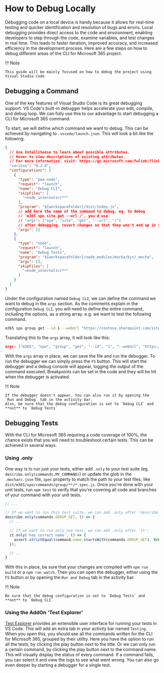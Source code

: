 # How to Debug Locally

Debugging code on a local device is handy because it allows for real-time testing and quicker identification and resolution of bugs and errors. Local debugging provides direct access to the code and environment, enabling developers to step through the code, examine variables, and test changes in real time. This leads to faster iteration, improved accuracy, and increased efficiency in the development process. Here are a few steps on how to debug different areas of the CLI for Microsoft 365 project.

!!! Note

    This guide will be mainly focused on how to debug the project using Visual Studio Code

## Debugging a Command

One of the key features of Visual Studio Code is its great debugging support. VS Code's built-in debugger helps accelerate your edit, compile, and debug loop. We can fully use this to our advantage to start debugging a CLI for Microsoft 365 command. 

To start, we will define which command we want to debug. This can be achieved by navigating to `.vscode/launch.json`. This will look a bit like the following. 

```json title=".vscode/launch.json"
{
  // Use IntelliSense to learn about possible attributes.
  // Hover to view descriptions of existing attributes.
  // For more information, visit: https://go.microsoft.com/fwlink/?linkid=830387
  "version": "0.2.0",
  "configurations": [
    {
      "type": "pwa-node",
      "request": "launch",
      "name": "Debug CLI",
      "skipFiles": [
        "<node_internals>/**"
      ],
      "program": "${workspaceFolder}/dist/index.js",
      // add here the name of the command to debug, eg. to debug
      // 'm365 spo site get --url /', you'd use:
      // "args": ["spo", "site", "get", "--url", "/"]
      // after debugging, revert changes so that they won't end up in your PR
      "args": []
    },
    {
      "type": "node",
      "request": "launch",
      "name": "Debug Tests",
      "program": "${workspaceFolder}/node_modules/mocha/bin/_mocha",
      "args": [],
      "skipFiles": [
        "<node_internals>/**"
      ]
    }
  ]
}
```

Under the configuration named `Debug CLI`, we can define the command we want to debug in the `args` section. As the comments explain in the configuration `Debug CLI`, you will need to define the entire command, including the options, as a string array. e.g. we want to test the following command.

```bash
m365 spo group get --id 1 --webUrl "https://contoso.sharepoint.com/sites/contoso"
```

Translating this to the `args` array, it will look like this:

```json
args: ["m365", "spo", "group", "get", "--id", "1", "--webUrl", "https://contoso.sharepoint.com/sites/contoso"]
```

With the `args` array in place, we can save the file and run the debugger. To run the debugger we can simply press the `F5` button. This will start the debugger and a debug console will appear, logging the output of the command executed. Breakpoints can be set in the code and they will be hit when the debugger is activated. 

!!! Note

    If the debugger doesn't appear. You can also run it by opening the `Run and Debug` tab in the activity bar. 
    Also, be sure that the debug configuration is set to `Debug CLI` and **not** to `Debug Tests`

## Debugging Tests

With the CLI for Microsoft 365 requiring a code coverage of 100%, the chance exists that you will need to troubleshoot certain tests. This can be achieved in several ways.

### Using .only

One way is to run just your tests, either add `.only` to your test suite (eg. `describe.only(commands.MY_COMMAND)`) or update the glob in the `.mocharc.json` file, `spec` property to match the path to your test files, like `dist/m365/spo/commands/group/**/*.spec.js`. Once you're done with your unit tests, run `npm test` to verify that you're covering all code and branches of your command with your unit tests.

```ts
// ...

// If we want to run this test suite, we can add .only after 'describe':
describe.only(commands.GROUP_GET, () => {
  // ...

  // If we want to run only one test, we can add .only after 'it':
  it.only('has correct name', () => {
    assert.strictEqual(command.name.startsWith(commands.GROUP_GET), true);
  });

  // ...
}
```

With this in place, be sure that your changes are compiled with `npm run build` or a `npm run watch`. Then you can open the debugger, either using the `F5` button or by opening the `Run and Debug` tab in the activity bar. 

!!! Note

    Be sure that the debug configuration is set to `Debug Tests` and **not** to `Debug CLI`

### Using the AddOn 'Test Explorer'

[Test Explorer](https://marketplace.visualstudio.com/items?itemName=hbenl.vscode-test-explorer) provides an extensible user interface for running your tests in VS Code. This will add an extra tab in your activity bar named `Testing`. When you open this, you should see all the commands written for the CLI for Microsoft 365, grouped by their utility. Here you have the option to run all the tests, by clicking the play button next to the title. Or we can only run a certain command, by clicking the play button next to the command name. This will visually display the status of every command. If a command fails, you can select it and view the logs to see what went wrong. You can also go even deeper by starting a debugger for a single test.
